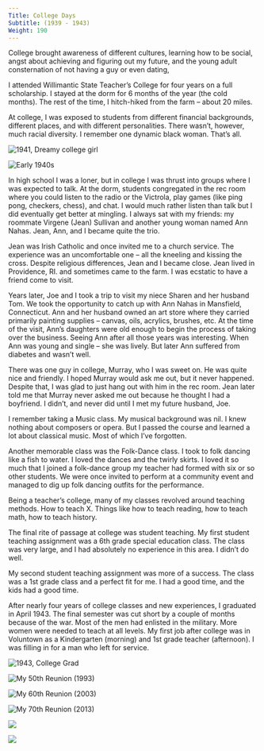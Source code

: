 ```yaml
---
Title: College Days
Subtitle: (1939 - 1943)
Weight: 190
---
```


College brought awareness of different cultures, learning how to be social, angst about achieving and figuring out my future, and the young adult consternation of not having a guy or even dating,

I attended Willimantic State Teacher’s College for four years on a full scholarship. I stayed at the dorm for 6 months of the year (the cold months). The rest of the time, I hitch-hiked from the farm – about 20 miles.

At college, I was exposed to students from different financial backgrounds, different places, and with different personalities. There wasn’t, however, much racial diversity. I remember one dynamic black woman. That’s all.

![1941, Dreamy college girl](/images/dreamy-college-girl.jpg)

![Early 1940s](/images/early-1940s.jpg)

In high school I was a loner, but in college I was thrust into groups where I was expected to talk. At the dorm, students congregated in the rec room where you could listen to the radio or the Victrola, play games (like ping pong, checkers, chess), and chat. I would much rather listen than talk but I did eventually get better at mingling. I always sat with my friends: my roommate Virgene (Jean) Sullivan and another young woman named Ann Nahas. Jean, Ann, and I became quite the trio.

Jean was Irish Catholic and once invited me to a church service. The experience was an uncomfortable one – all the kneeling and kissing the cross. Despite religious differences, Jean and I became close. Jean lived in Providence, RI. and sometimes came to the farm. I was ecstatic to have a friend come to visit.

Years later, Joe and I took a trip to visit my niece Sharen and her husband Tom. We took the opportunity to catch up with Ann Nahas in Mansfield, Connecticut. Ann and her husband owned an art store where they carried primarily painting supplies – canvas, oils, acrylics, brushes, etc. At the time of the visit, Ann’s daughters were old enough to begin the process of taking over the business.  Seeing Ann after all those years was interesting. When Ann was young and single – she was lively. But later Ann suffered from diabetes and wasn’t well.

There was one guy in college, Murray, who I was sweet on. He was quite nice and friendly. I hoped Murray would ask me out, but it never happened. Despite that, I was glad to just hang out with him in the rec room. Jean later told me that Murray never asked me out because he thought I had a boyfriend. I didn’t, and never did until I met my future husband, Joe.

I remember taking a Music class. My musical background was nil. I knew nothing about composers or opera. But I passed the course and learned a lot about classical music. Most of which I’ve forgotten.


Another memorable class was the Folk-Dance class. I took to folk dancing like a fish to water. I loved the dances and the twirly skirts. I loved it so much that I joined a folk-dance group my teacher had formed with six or so other students. We were once invited to perform at a community event and managed to dig up folk dancing outfits for the performance.

Being a teacher’s college, many of my classes revolved around teaching methods. How to teach X. Things like how to teach reading, how to teach math, how to teach history.

The final rite of passage at college was student teaching. My first student teaching assignment was a 6th grade special education class. The class was very large, and I had absolutely no experience in this area. I didn’t do well.

My second student teaching assignment was more of a success. The class was a 1st grade class and a perfect fit for me. I had a good time, and the kids had a good time.

After nearly four years of college classes and new experiences, I graduated in April 1943. The final semester was cut short by a couple of months because of the war. Most of the men had enlisted in the military. More women were needed to teach at all levels. My first job after college was in Voluntown as a Kindergarten (morning) and 1st grade teacher (afternoon). I was filling in for a man who left for service.

![1943, College Grad](/images/college-grad.jpg)

![My 50th Reunion (1993)](/images/50th-reunion.jpg "That’s me at the right, looking up at I don’t know what!")

![My 60th Reunion (2003)](/images/60th-reunion.jpg)

![My 70th Reunion (2013)](/images/70th-reunion.jpg)

![](/images/70th-reunion-2.jpg)

![](/images/70th-reunion-3.jpg)










